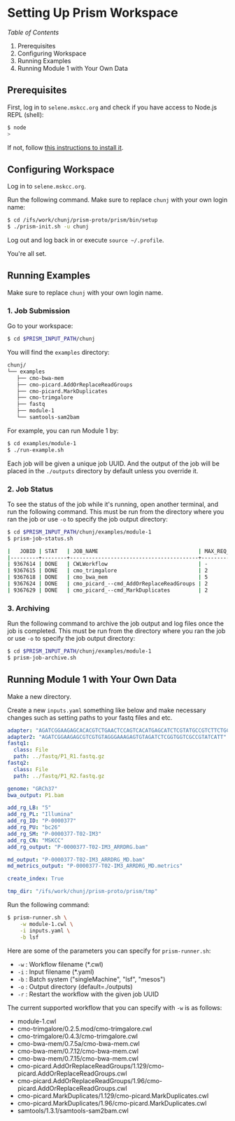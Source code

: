 # Setting Up Prism Workspace

*Table of Contents*

1. Prerequisites
1. Configuring Workspace
1. Running Examples
1. Running Module 1 with Your Own Data

## Prerequisites

First, log in to `selene.mskcc.org` and check if you have access to Node.js REPL (shell):

```bash
$ node
>
```

If not, follow [this instructions to install it](./prerequisites.md).

## Configuring Workspace

Log in to `selene.mskcc.org`.

Run the following command. Make sure to replace `chunj` with your own login name:

```bash
$ cd /ifs/work/chunj/prism-proto/prism/bin/setup
$ ./prism-init.sh -u chunj
```


Log out and log back in or execute `source ~/.profile`.

You're all set.

## Running Examples

Make sure to replace `chunj` with your own login name.

### 1. Job Submission

Go to your workspace:

```bash
$ cd $PRISM_INPUT_PATH/chunj
```

You will find the `examples` directory:

```bash
chunj/
└── examples
   ├── cmo-bwa-mem
   ├── cmo-picard.AddOrReplaceReadGroups
   ├── cmo-picard.MarkDuplicates
   ├── cmo-trimgalore
   ├── fastq
   ├── module-1
   └── samtools-sam2bam
```

For example, you can run Module 1 by:

```bash
$ cd examples/module-1
$ ./run-example.sh
```

Each job will be given a unique job UUID. And the output of the job will be placed in the `./outputs` directory by default unless you override it. 

### 2. Job Status

To see the status of the job while it's running, open another terminal, and run the following command. This must be run from the directory where you ran the job or use `-o` to specify the job output directory:

```bash
$ cd $PRISM_INPUT_PATH/chunj/examples/module-1
$ prism-job-status.sh

|   JOBID | STAT   | JOB_NAME                                | MAX_REQ_PROC   | EXEC_HOST   |
|---------+--------+-----------------------------------------+----------------+-------------|
| 9367614 | DONE   | CWLWorkflow                             | -              | u35         |
| 9367615 | DONE   | cmo_trimgalore                          | 2              | 2*u35       |
| 9367618 | DONE   | cmo_bwa_mem                             | 5              | 5*u35       |
| 9367624 | DONE   | cmo_picard_--cmd_AddOrReplaceReadGroups | 2              | 2*u35       |
| 9367629 | DONE   | cmo_picard_--cmd_MarkDuplicates         | 2              | 2*u35       |
```

### 3. Archiving

Run the following command to archive the job output and log files once the job is completed. This must be run from the directory where you ran the job or use `-o` to specify the job output directory:

```bash
$ cd $PRISM_INPUT_PATH/chunj/examples/module-1
$ prism-job-archive.sh
```

## Running Module 1 with Your Own Data

Make a new directory.

Create a new `inputs.yaml` something like below and make necessary changes such as setting paths to your fastq files and etc.

```yaml
adapter: "AGATCGGAAGAGCACACGTCTGAACTCCAGTCACATGAGCATCTCGTATGCCGTCTTCTGCTTG"
adapter2: "AGATCGGAAGAGCGTCGTGTAGGGAAAGAGTGTAGATCTCGGTGGTCGCCGTATCATT"
fastq1:
  class: File
  path: ../fastq/P1_R1.fastq.gz
fastq2:
  class: File
  path: ../fastq/P1_R2.fastq.gz

genome: "GRCh37"
bwa_output: P1.bam

add_rg_LB: "5"
add_rg_PL: "Illumina"
add_rg_ID: "P-0000377"
add_rg_PU: "bc26"
add_rg_SM: "P-0000377-T02-IM3"
add_rg_CN: "MSKCC"
add_rg_output: "P-0000377-T02-IM3_ARRDRG.bam"

md_output: "P-0000377-T02-IM3_ARRDRG_MD.bam"
md_metrics_output: "P-0000377-T02-IM3_ARRDRG_MD.metrics"

create_index: True

tmp_dir: "/ifs/work/chunj/prism-proto/prism/tmp"
```

Run the following command:

```bash
$ prism-runner.sh \
    -w module-1.cwl \
    -i inputs.yaml \
    -b lsf
```

Here are some of the parameters you can specify for `prism-runner.sh`:

- `-w` : Workflow filename (*.cwl)
- `-i` : Input filename (*.yaml)
- `-b` : Batch system ("singleMachine", "lsf", "mesos")
- `-o` : Output directory (default=./outputs)
- `-r` : Restart the workflow with the given job UUID

The current supported workflow that you can specify with `-w` is as follows:

- module-1.cwl
- cmo-trimgalore/0.2.5.mod/cmo-trimgalore.cwl
- cmo-trimgalore/0.4.3/cmo-trimgalore.cwl
- cmo-bwa-mem/0.7.5a/cmo-bwa-mem.cwl
- cmo-bwa-mem/0.7.12/cmo-bwa-mem.cwl
- cmo-bwa-mem/0.7.15/cmo-bwa-mem.cwl
- cmo-picard.AddOrReplaceReadGroups/1.129/cmo-picard.AddOrReplaceReadGroups.cwl
- cmo-picard.AddOrReplaceReadGroups/1.96/cmo-picard.AddOrReplaceReadGroups.cwl
- cmo-picard.MarkDuplicates/1.129/cmo-picard.MarkDuplicates.cwl
- cmo-picard.MarkDuplicates/1.96/cmo-picard.MarkDuplicates.cwl
- samtools/1.3.1/samtools-sam2bam.cwl
